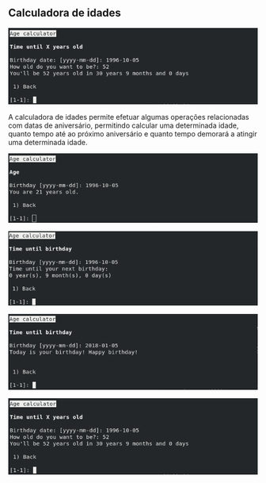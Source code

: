 ## Calculadora de idades

![](img/01-age-calculator-time-until-age.png)

A calculadora de idades permite efetuar algumas operações relacionadas com
datas de aniversário, permitindo calcular uma determinada idade, quanto tempo
até ao próximo aniversário e quanto tempo demorará a atingir uma determinada
idade.

![Menu do cálculo da idade](img/01-age-calculator-age.png)

![Menu do cálculo do tempo até ao próximo aniversário](img/01-age-calculator-time-until-birthday.png)

![Quando a data de aniversário corresponde ao dia de hoje, o utilizador recebe uma mensagem de parabéns](img/01-age-calculator-time-until-birthday-1.png)

![Menu do cálculo do tempo até se atingir uma determinada idade](img/01-age-calculator-time-until-age.png)
